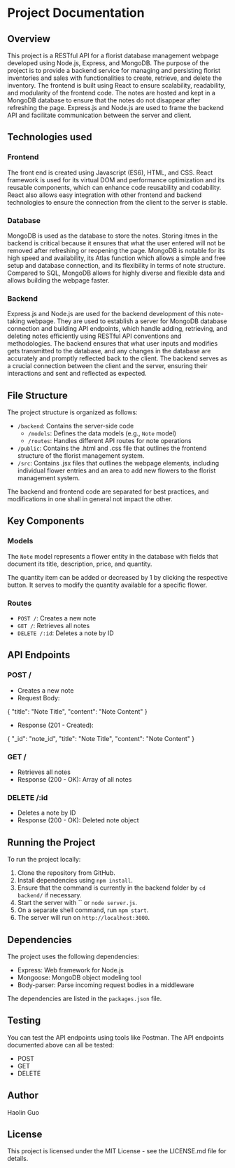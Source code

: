 # Project Documentation

## Overview
This project is a RESTful API for a florist database management webpage developed using Node.js, Express, and MongoDB. The purpose of the project is to provide a backend service for managing and persisting florist inventories and sales with functionalities to create, retrieve, and delete the inventory. The frontend is built using React to ensure scalability, readability, and modularity of the frontend code. The notes are hosted and kept in a MongoDB database to ensure that the notes do not disappear after refreshing the page. Express.js and Node.js are used to frame the backend API and facilitate communication between the server and client. 

## Technologies used

### Frontend

The front end is created using Javascript (ES6), HTML, and CSS. React framework is used for its virtual DOM and performance optimization and its reusable components, which can enhance code reusability and codability. React also allows easy integration with other frontend and backend technologies to ensure the connection from the client to the server is stable. 

### Database

MongoDB is used as the database to store the notes. Storing itmes in the backend is critical because it ensures that what the user entered will not be removed after refreshing or reopening the page. MongoDB is notable for its high speed and availability, its Atlas function which allows a simple and free setup and database connection, and its flexibility in terms of note structure. Compared to SQL, MongoDB allows for highly diverse and flexible data and allows building the webpage faster. 

### Backend

Express.js and Node.js are used for the backend development of this note-taking webpage. They are used to establish a server for MongoDB database connection and building API endpoints, which handle adding, retrieving, and deleting notes efficiently using RESTful API conventions and methodologies. The backend ensures that what user inputs and modifies gets transmitted to the database, and any changes in the database are accurately and promptly reflected back to the client. The backend serves as a crucial connection between the client and the server, ensuring their interactions and sent and reflected as expected. 

## File Structure
The project structure is organized as follows:
- `/backend`: Contains the server-side code
  - `/models`: Defines the data models (e.g., `Note` model)
  - `/routes`: Handles different API routes for note operations
- `/public`: Contains the .html and .css file that outlines the frontend structure of the florist management system.
- `/src`: Contains .jsx files that outlines the webpage elements, including individual flower entries and an area to add new flowers to the florist management system.

The backend and frontend code are separated for best practices, and modifications in one shall in general not impact the other. 

## Key Components
### Models
The `Note` model represents a flower entity in the database with fields that document its title, description, price, and quantity.

The quantity item can be added or decreased by 1 by clicking the respective button. It serves to modify the quantity available for a specific flower.

### Routes
- `POST /`: Creates a new note
- `GET /`: Retrieves all notes
- `DELETE /:id`: Deletes a note by ID


## API Endpoints
### POST /
- Creates a new note
- Request Body:

{
"title": "Note Title",
"content": "Note Content"
}

- Response (201 - Created):

{
"_id": "note_id",
"title": "Note Title",
"content": "Note Content"
}


### GET /
- Retrieves all notes
- Response (200 - OK): Array of all notes

### DELETE /:id
- Deletes a note by ID
- Response (200 - OK): Deleted note object

## Running the Project
To run the project locally:
1. Clone the repository from GitHub.
2. Install dependencies using `npm install`.
3. Ensure that the command is currently in the backend folder by  `cd backend/` if necessary.
4. Start the server with `` or `node server.js`.
5. On a separate shell command, run  `npm start`.
6. The server will run on `http://localhost:3000`.

## Dependencies
The project uses the following dependencies:
- Express: Web framework for Node.js
- Mongoose: MongoDB object modeling tool
- Body-parser: Parse incoming request bodies in a middleware

The dependencies are listed in the `packages.json` file.


## Testing
You can test the API endpoints using tools like Postman. The API endpoints documented above can all be tested:

- POST
- GET
- DELETE

## Author
Haolin Guo

## License
This project is licensed under the MIT License - see the LICENSE.md file for details.
